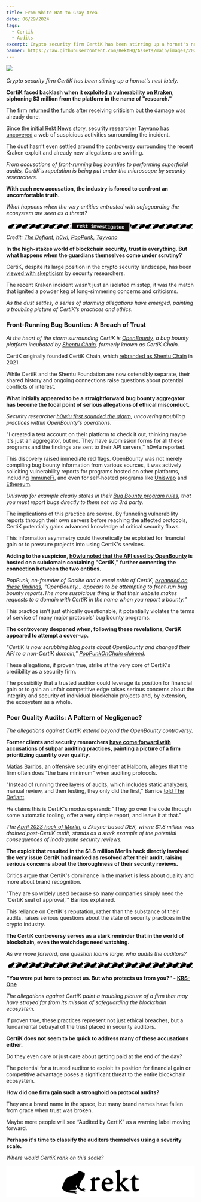 ```yaml
---
title: From White Hat to Gray Area
date: 06/29/2024
tags:
  - Certik
  - Audits
excerpt: Crypto security firm CertiK has been stirring up a hornet's nest lately. The dust hasn’t even settled around the controversy surrounding the recent Kraken exploit and already new allegations are swirling. From accusations of front-running bug bounties to performing superficial audits, CertiK's reputation is being put under the microscope by security researchers.
banner: https://raw.githubusercontent.com/RektHQ/Assets/main/images/2023/01/whitehatgrayarea-header.png
---
```

![](https://raw.githubusercontent.com/RektHQ/Assets/main/images/2023/01/whitehatgrayarea-header.png)









_Crypto security firm CertiK has been stirring up a hornet's nest lately._  
  
**CertiK faced backlash when it [exploited a vulnerability on Kraken](https://thedefiant.io/news/cefi/certik-holds-usd3-million-hostage-from-kraken-as-exchange-threatens-employees), siphoning $3 million from the platform in the name of "research."**  
  
The firm [returned the funds](https://thedefiant.io/news/hacks/certik-returns-usd3-million-to-kraken-amid-controversy-for-holding-funds-hostage) after receiving criticism but the damage was already done.  
  
Since the [initial Rekt News story](https://rekt.news/certik-kraken-rekt/), security researcher [Tayvano has uncovered](https://x.com/tayvano_/status/1803576961966678073) a web of suspicious activities surrounding the incident.

  
The dust hasn’t even settled around the controversy surrounding the recent Kraken exploit and already new allegations are swirling.  
  
_From accusations of front-running bug bounties to performing superficial audits, CertiK's reputation is being put under the microscope by security researchers._

  
**With each new accusation, the industry is forced to confront an uncomfortable truth.**

  
_What happens when the very entities entrusted with safeguarding the ecosystem are seen as a threat?_

![](https://raw.githubusercontent.com/RektHQ/Assets/main/images/2021/09/rekt-investigates-linebreak.png)
_Credit: [The Defiant](https://thedefiant.io/news/cefi/certik-holds-usd3-million-hostage-from-kraken-as-exchange-threatens-employees), [h0wl](https://x.com/h0wlu/status/1805716659338199145), [PopPunk](https://x.com/PopPunkOnChain/status/1805724086733090874), [Tayvano](https://x.com/tayvano_/status/1803576961966678073)_  
  
**In the high-stakes world of blockchain security, trust is everything. But what happens when the guardians themselves come under scrutiny?**

  

CertiK, despite its large position in the crypto security landscape, has been [viewed with skepticism](https://x.com/pcaversaccio/status/1716782089301881132) by security researchers.  
  
The recent Kraken incident wasn't just an isolated misstep, it was the match that ignited a powder keg of long-simmering concerns and criticisms.  
  
_As the dust settles, a series of alarming allegations have emerged, painting a troubling picture of CertiK's practices and ethics._  
  
### Front-Running Bug Bounties: A Breach of Trust

  

_At the heart of the storm surrounding CertiK is [OpenBounty](https://openbounty.shentu.technology/), a bug bounty platform incubated by [Shentu Chain](https://www.shentu.technology/), formerly known as CertiK Chain._

  

CertiK originally founded CertiK Chain, which [rebranded as Shentu Chain](https://shentu-chain.gitbook.io/shentu-chain/chain/faq#what-is-the-relationship-between-certik-and-shentu) in 2021.  
  
While CertiK and the Shentu Foundation are now ostensibly separate, their shared history and ongoing connections raise questions about potential conflicts of interest.

  

**What initially appeared to be a straightforward bug bounty aggregator has become the focal point of serious allegations of ethical misconduct.**

  

_Security researcher [h0wlu first sounded the alarm](https://x.com/h0wlu/status/1805716659338199145), uncovering troubling practices within OpenBounty's operations._  
  
"I created a test account on their platform to check it out, thinking maybe it's just an aggregator, but no. They have submission forms for all these programs and the findings are sent to their API servers," h0wlu reported.

  

This discovery raised immediate red flags. OpenBounty was not merely compiling bug bounty information from various sources, it was actively soliciting vulnerability reports for programs hosted on other platforms, including [ImmuneFi](https://x.com/immunefi), and even for self-hosted programs like [Uniswap](https://x.com/Uniswap) and [Ethereum](https://x.com/ethereum).  
  
_Uniswap for example clearly states in their [Bug Bounty program rules](https://uniswap.org/bug-bounty), that you must report bugs directly to them not via 3rd party._

  

The implications of this practice are severe. By funneling vulnerability reports through their own servers before reaching the affected protocols, CertiK potentially gains advanced knowledge of critical security flaws.

  

This information asymmetry could theoretically be exploited for financial gain or to pressure projects into using CertiK's services.

  

**Adding to the suspicion, [h0wlu noted that the API used by OpenBounty](https://x.com/h0wlu/status/1805716668691222800) is hosted on a subdomain containing "CertiK," further cementing the connection between the two entities.**

  

_PopPunk, co-founder of Gaslite and a vocal critic of CertiK, [expanded on these findings](https://x.com/PopPunkOnChain/status/1805724086733090874), "OpenBounty... appears to be attempting to front-run bug bounty reports.The more suspicious thing is that their website makes requests to a domain with CertiK in the name when you report a bounty.”_

  

This practice isn't just ethically questionable, it potentially violates the terms of service of many major protocols' bug bounty programs.

  

**The controversy deepened when, following these revelations, CertiK appeared to attempt a cover-up.**

  

_"CertiK is now scrubbing blog posts about OpenBounty and changed their API to a non-CertiK domain," [PopPunkOnChain claimed](https://x.com/PopPunkOnChain/status/1805968130440671491)._

  

These allegations, if proven true, strike at the very core of CertiK's credibility as a security firm.

  

The possibility that a trusted auditor could leverage its position for financial gain or to gain an unfair competitive edge raises serious concerns about the integrity and security of individual blockchain projects and, by extension, the ecosystem as a whole.  
  
### Poor Quality Audits: A Pattern of Negligence?  
  
_The allegations against CertiK extend beyond the OpenBounty controversy._

  

**Former clients and security researchers [have come forward with accusations](https://thedefiant.io/news/hacks/former-certik-clients-question-security-firm-s-stronghold-on-protocol-audits) of subpar auditing practices, painting a picture of a firm prioritizing quantity over quality.**

  

[Matías Barrios](https://x.com/0xmatiasbn), an offensive security engineer at [Halborn](https://x.com/HalbornSecurity), alleges that the firm often does "the bare minimum" when auditing protocols.

  

"Instead of running three layers of audits, which includes static analyzers, manual review, and then testing, they only did the first," Barrios [told The Defiant](https://thedefiant.io/news/hacks/former-certik-clients-question-security-firm-s-stronghold-on-protocol-audits).

  

He claims this is CertiK's modus operandi: "They go over the code through some automatic tooling, offer a very simple report, and leave it at that."

  
_The [April 2023 hack of Merlin](https://rekt.news/merlin-dex-rekt/), a Zksync-based DEX, where $1.8 million was drained post-CertiK audit, stands as a stark example of the potential consequences of inadequate security reviews._  
  
**The exploit that resulted in the $1.8 million Merlin hack directly involved the very issue CertiK had marked as resolved after their audit, raising serious concerns about the thoroughness of their security reviews.**  
  
Critics argue that CertiK's dominance in the market is less about quality and more about brand recognition.  
  
"They are so widely used because so many companies simply need the 'CertiK seal of approval,'" Barrios explained.  
  
This reliance on CertiK's reputation, rather than the substance of their audits, raises serious questions about the state of security practices in the crypto industry.  
  
**The CertiK controversy serves as a stark reminder that in the world of blockchain, even the watchdogs need watching.**  
  
_As we move forward, one question looms large, who audits the auditors?_

![](https://raw.githubusercontent.com/RektHQ/Assets/main/images/2021/03/rekt-linebreak.png)





**“You were put here to protect us. But who protects us from you?” - [KRS-One](https://genius.com/Boogie-down-productions-who-protects-us-from-you-lyrics)**

  

_The allegations against CertiK paint a troubling picture of a firm that may have strayed far from its mission of safeguarding the blockchain ecosystem._  
  

If proven true, these practices represent not just ethical breaches, but a fundamental betrayal of the trust placed in security auditors.  
  
**CertiK does not seem to be quick to address many of these accusations either.**  
  
Do they even care or just care about getting paid at the end of the day?

  
The potential for a trusted auditor to exploit its position for financial gain or competitive advantage poses a significant threat to the entire blockchain ecosystem.  
  

**How did one firm gain such a stronghold on protocol audits?**  
  
They are a brand name in the space, but many brand names have fallen from grace when trust was broken.  
  
Maybe more people will see “Audited by CertiK” as a warning label moving forward.  
  
**Perhaps it's time to classify the auditors themselves using a severity scale.**  
  
_Where would CertiK rank on this scale?_


![](https://raw.githubusercontent.com/RektHQ/Assets/main/images/2021/08/rekt-outline-conc.png)









